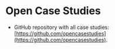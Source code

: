 Open Case Studies 
==================

* GitHub repository with all case studies: [https://github.com/opencasestudies](https://github.com/opencasestudies). 

